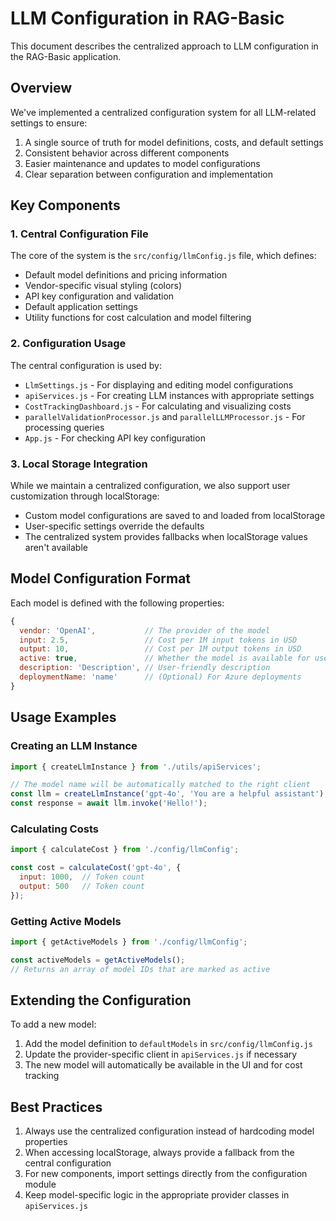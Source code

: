 # LLM Configuration in RAG-Basic

This document describes the centralized approach to LLM configuration in the RAG-Basic application.

## Overview

We've implemented a centralized configuration system for all LLM-related settings to ensure:

1. A single source of truth for model definitions, costs, and default settings
2. Consistent behavior across different components
3. Easier maintenance and updates to model configurations
4. Clear separation between configuration and implementation

## Key Components

### 1. Central Configuration File

The core of the system is the `src/config/llmConfig.js` file, which defines:

- Default model definitions and pricing information
- Vendor-specific visual styling (colors)
- API key configuration and validation
- Default application settings
- Utility functions for cost calculation and model filtering

### 2. Configuration Usage

The central configuration is used by:

- `LlmSettings.js` - For displaying and editing model configurations
- `apiServices.js` - For creating LLM instances with appropriate settings
- `CostTrackingDashboard.js` - For calculating and visualizing costs
- `parallelValidationProcessor.js` and `parallelLLMProcessor.js` - For processing queries
- `App.js` - For checking API key configuration

### 3. Local Storage Integration

While we maintain a centralized configuration, we also support user customization through localStorage:

- Custom model configurations are saved to and loaded from localStorage
- User-specific settings override the defaults
- The centralized system provides fallbacks when localStorage values aren't available

## Model Configuration Format

Each model is defined with the following properties:

```javascript
{
  vendor: 'OpenAI',           // The provider of the model
  input: 2.5,                 // Cost per 1M input tokens in USD
  output: 10,                 // Cost per 1M output tokens in USD
  active: true,               // Whether the model is available for use
  description: 'Description', // User-friendly description
  deploymentName: 'name'      // (Optional) For Azure deployments
}
```

## Usage Examples

### Creating an LLM Instance

```javascript
import { createLlmInstance } from './utils/apiServices';

// The model name will be automatically matched to the right client
const llm = createLlmInstance('gpt-4o', 'You are a helpful assistant');
const response = await llm.invoke('Hello!');
```

### Calculating Costs

```javascript
import { calculateCost } from './config/llmConfig';

const cost = calculateCost('gpt-4o', { 
  input: 1000,  // Token count
  output: 500   // Token count
});
```

### Getting Active Models

```javascript
import { getActiveModels } from './config/llmConfig';

const activeModels = getActiveModels();
// Returns an array of model IDs that are marked as active
```

## Extending the Configuration

To add a new model:

1. Add the model definition to `defaultModels` in `src/config/llmConfig.js`
2. Update the provider-specific client in `apiServices.js` if necessary
3. The new model will automatically be available in the UI and for cost tracking

## Best Practices

1. Always use the centralized configuration instead of hardcoding model properties
2. When accessing localStorage, always provide a fallback from the central configuration
3. For new components, import settings directly from the configuration module
4. Keep model-specific logic in the appropriate provider classes in `apiServices.js` 